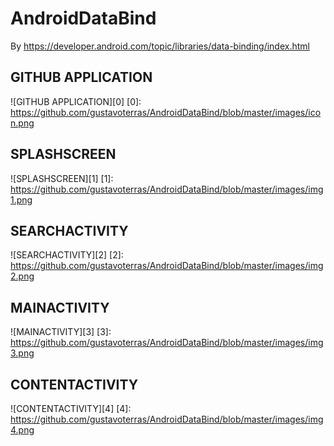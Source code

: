 # AndroidDataBind

By https://developer.android.com/topic/libraries/data-binding/index.html

## GITHUB APPLICATION
![GITHUB APPLICATION][0]
[0]: https://github.com/gustavoterras/AndroidDataBind/blob/master/images/icon.png

## SPLASHSCREEN
![SPLASHSCREEN][1]
[1]: https://github.com/gustavoterras/AndroidDataBind/blob/master/images/img1.png

## SEARCHACTIVITY
![SEARCHACTIVITY][2]
[2]: https://github.com/gustavoterras/AndroidDataBind/blob/master/images/img2.png

## MAINACTIVITY
![MAINACTIVITY][3]
[3]: https://github.com/gustavoterras/AndroidDataBind/blob/master/images/img3.png

## CONTENTACTIVITY
![CONTENTACTIVITY][4]
[4]: https://github.com/gustavoterras/AndroidDataBind/blob/master/images/img4.png